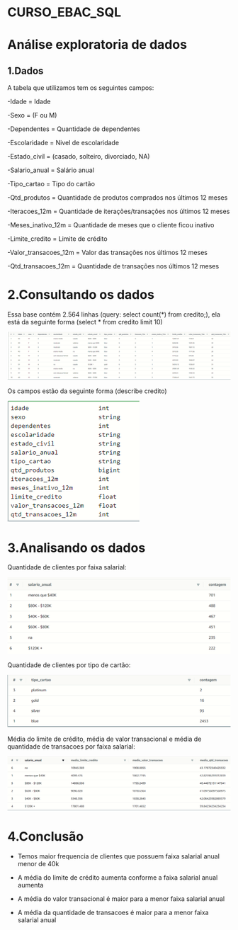 # CURSO_EBAC_SQL

# Análise exploratoria de dados

## 1.Dados

A tabela que utilizamos tem os seguintes campos:

-Idade = Idade

-Sexo = (F ou M)

-Dependentes = Quantidade de dependentes

-Escolaridade = Nivel de escolaridade

-Estado_civil = (casado, solteiro, divorciado, NA)

-Salario_anual = Salário anual

-Tipo_cartao = Tipo do cartão

-Qtd_produtos = Quantidade de produtos comprados nos últimos 12 meses 

-Iteracoes_12m = Quantidade de iterações/transações nos últimos 12 meses

-Meses_inativo_12m = Quantidade de meses que o cliente ficou inativo

-Limite_credito = Limite de crédito

-Valor_transacoes_12m = Valor das transações nos últimos 12 meses

-Qtd_transacoes_12m = Quantidade de transações nos últimos 12 meses

# 2.Consultando os dados

Essa base contém 2.564 linhas (query: select count(*) from credito;), ela está da seguinte forma (select * from credito limit 10)

![](https://github.com/andrejun94/CURSO_EBAC_SQL/blob/main/query_1.png?raw=true)

Os campos estão da seguinte forma (describe credito) 

![](https://github.com/andrejun94/CURSO_EBAC_SQL/blob/main/query_2.png?raw=true)

# 3.Analisando os dados

Quantidade de clientes por faixa salarial:

![](https://github.com/andrejun94/CURSO_EBAC_SQL/blob/main/query_3.png?raw=true)

Quantidade de clientes por tipo de cartão:

![](https://github.com/andrejun94/CURSO_EBAC_SQL/blob/main/query_6.png?raw=true)

Média do limite de crédito, média de valor transacional e média de quantidade de transacoes por faixa salarial:

![](https://github.com/andrejun94/CURSO_EBAC_SQL/blob/main/query_5.png?raw=true)

# 4.Conclusão

- Temos maior frequencia de clientes que possuem faixa salarial anual menor de 40k

- A média do limite de crédito aumenta conforme a faixa salarial anual aumenta

- A média do valor transacional é maior para a menor faixa salarial anual

- A média da quantidade de transacoes é maior para a menor faixa salarial anual




















